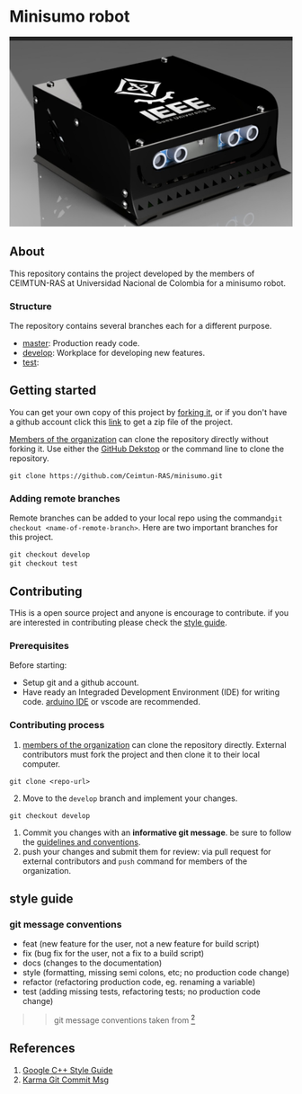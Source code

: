 # Minisumo robot


![minisumo render](media/img/minisumo_render.jpeg)

## About 
This repository contains the project developed by the members of CEIMTUN-RAS at Universidad Nacional de Colombia for a minisumo robot.

### Structure
The repository contains several branches each for a different purpose.
* [master](https://github.com/Ceimtun-RAS/minisumo): Production ready code.
* [develop](https://github.com/Ceimtun-RAS/minisumo/tree/develop): Workplace for developing new features.
* [test](https://github.com/Ceimtun-RAS/minisumo/tree/test): 

## Getting started
You can get your own copy of this project by [forking it](https://github.com/Ceimtun-RAS/minisumo/fork), or if you don't have a github account click this [link](https://github.com/Ceimtun-RAS/minisumo/archive/refs/heads/master.zip) to get a zip file of the project.

[Members of the organization](https://github.com/orgs/Ceimtun-RAS/people) can clone the repository directly without forking it. Use either the [GitHub Dekstop](https://desktop.github.com/) or the command line to clone the repository.

```
git clone https://github.com/Ceimtun-RAS/minisumo.git
```

### Adding remote branches
Remote branches can be added to your local repo using the command```git checkout <name-of-remote-branch>```. Here are two important  branches for this project. 

```
git checkout develop 
git checkout test
```

## Contributing 
THis is a open source project and anyone is encourage to contribute. if you are interested in contributing please check the [style guide](#style-guide).

### Prerequisites
Before starting: 
* Setup git and a github account.
* Have ready an Integraded Development Environment (IDE) for writing code. [arduino IDE](https://www.arduino.cc/en/software) or vscode are recommended. 

### Contributing process

1. [members of the organization](https://github.com/orgs/Ceimtun-RAS/people) can clone the repository directly. External contributors must fork the project and then clone it to their local computer.  
```
git clone <repo-url>
```
2. Move to the ```develop``` branch and implement your changes.
```
git checkout develop 
```
1. Commit you changes with an __informative git message__. be sure to follow the [guidelines and conventions](#git-message-conventions).
2. push your changes and submit them for review: via pull request for external contributors and ```push``` command for members of the organization. 

## style guide 
### git message conventions


* feat (new feature for the user, not a new feature for build script)
* fix (bug fix for the user, not a fix to a build script)
* docs (changes to the documentation)
* style (formatting, missing semi colons, etc; no production code change)
* refactor (refactoring production code, eg. renaming a variable)
* test (adding missing tests, refactoring tests; no production code change)

>> git message conventions taken from [<sup>2</sup>](#references)

## References
1. [Google C++ Style Guide](https://google.github.io/styleguide/cppguide.html)
2. [Karma Git Commit Msg](http://karma-runner.github.io/1.0/dev/git-commit-msg.html)
   
[](https://docs.google.com/document/d/1QrDFcIiPjSLDn3EL15IJygNPiHORgU1_OOAqWjiDU5Y/edit#heading=h.j8e4paqkfz0q)
[](https://github.com/angular/angular/blob/22b96b9/CONTRIBUTING.md#rules)
[](https://gist.github.com/robertpainsi/b632364184e70900af4ab688decf6f53)